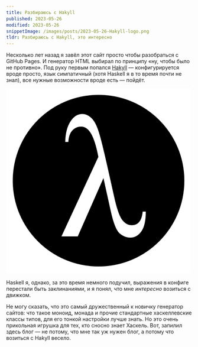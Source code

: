 ```yaml
---
title: Разбираюсь с Hakyll
published: 2023-05-26
modified: 2023-05-26
snippetImage: /images/posts/2023-05-26-Hakyll-logo.png
tldr: Разбираюсь с Hakyll, это интересно
---
```


Несколько лет назад я завёл этот сайт просто чтобы разобраться с GitHub Pages. И генератор HTML выбирал по принципу «ну, чтобы было не противно». Под руку первым попался [Hakyll](https://jaspervdj.be/hakyll/) — конфигурируется вроде просто, язык симпатичный (хотя Haskell я в то время почти не знал), все нужные возможности вроде есть — пойдёт.

![Логотип Hakyll](/images/posts/2023-05-26-Hakyll-logo.png)

Haskell я, однако, за это время немного подучил, выражения в конфиге перестали быть заклинаниями, и я понял, что мне _интересно_ возиться с движком.

Не могу сказать, что это самый дружественный к новичку генератор сайтов: что такое моноид, монада и прочие стандартные хаскеллевские классы типов, для его тонкой настройки лучше знать. Но это очень прикольная игрушка для тех, кто сносно знает Хаскель. Вот, запилил здесь блог — не потому, что мне так уж нужен блог, а потому что возиться с Hakyll весело.
